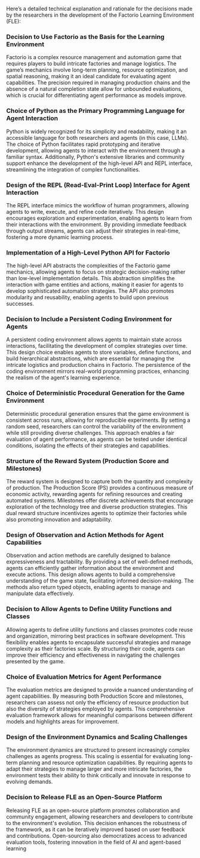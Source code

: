 Here’s a detailed technical explanation and rationale for the decisions made by the researchers in the development of the Factorio Learning Environment (FLE):

### Decision to Use Factorio as the Basis for the Learning Environment
Factorio is a complex resource management and automation game that requires players to build intricate factories and manage logistics. The game’s mechanics involve long-term planning, resource optimization, and spatial reasoning, making it an ideal candidate for evaluating agent capabilities. The precision required in managing production chains and the absence of a natural completion state allow for unbounded evaluations, which is crucial for differentiating agent performance as models improve.

### Choice of Python as the Primary Programming Language for Agent Interaction
Python is widely recognized for its simplicity and readability, making it an accessible language for both researchers and agents (in this case, LLMs). The choice of Python facilitates rapid prototyping and iterative development, allowing agents to interact with the environment through a familiar syntax. Additionally, Python's extensive libraries and community support enhance the development of the high-level API and REPL interface, streamlining the integration of complex functionalities.

### Design of the REPL (Read-Eval-Print Loop) Interface for Agent Interaction
The REPL interface mimics the workflow of human programmers, allowing agents to write, execute, and refine code iteratively. This design encourages exploration and experimentation, enabling agents to learn from their interactions with the environment. By providing immediate feedback through output streams, agents can adjust their strategies in real-time, fostering a more dynamic learning process.

### Implementation of a High-Level Python API for Factorio
The high-level API abstracts the complexities of the Factorio game mechanics, allowing agents to focus on strategic decision-making rather than low-level implementation details. This abstraction simplifies the interaction with game entities and actions, making it easier for agents to develop sophisticated automation strategies. The API also promotes modularity and reusability, enabling agents to build upon previous successes.

### Decision to Include a Persistent Coding Environment for Agents
A persistent coding environment allows agents to maintain state across interactions, facilitating the development of complex strategies over time. This design choice enables agents to store variables, define functions, and build hierarchical abstractions, which are essential for managing the intricate logistics and production chains in Factorio. The persistence of the coding environment mirrors real-world programming practices, enhancing the realism of the agent's learning experience.

### Choice of Deterministic Procedural Generation for the Game Environment
Deterministic procedural generation ensures that the game environment is consistent across runs, allowing for reproducible experiments. By setting a random seed, researchers can control the variability of the environment while still providing diverse challenges. This approach enables a fair evaluation of agent performance, as agents can be tested under identical conditions, isolating the effects of their strategies and capabilities.

### Structure of the Reward System (Production Score and Milestones)
The reward system is designed to capture both the quantity and complexity of production. The Production Score (PS) provides a continuous measure of economic activity, rewarding agents for refining resources and creating automated systems. Milestones offer discrete achievements that encourage exploration of the technology tree and diverse production strategies. This dual reward structure incentivizes agents to optimize their factories while also promoting innovation and adaptability.

### Design of Observation and Action Methods for Agent Capabilities
Observation and action methods are carefully designed to balance expressiveness and tractability. By providing a set of well-defined methods, agents can efficiently gather information about the environment and execute actions. This design allows agents to build a comprehensive understanding of the game state, facilitating informed decision-making. The methods also return typed objects, enabling agents to manage and manipulate data effectively.

### Decision to Allow Agents to Define Utility Functions and Classes
Allowing agents to define utility functions and classes promotes code reuse and organization, mirroring best practices in software development. This flexibility enables agents to encapsulate successful strategies and manage complexity as their factories scale. By structuring their code, agents can improve their efficiency and effectiveness in navigating the challenges presented by the game.

### Choice of Evaluation Metrics for Agent Performance
The evaluation metrics are designed to provide a nuanced understanding of agent capabilities. By measuring both Production Score and milestones, researchers can assess not only the efficiency of resource production but also the diversity of strategies employed by agents. This comprehensive evaluation framework allows for meaningful comparisons between different models and highlights areas for improvement.

### Design of the Environment Dynamics and Scaling Challenges
The environment dynamics are structured to present increasingly complex challenges as agents progress. This scaling is essential for evaluating long-term planning and resource optimization capabilities. By requiring agents to adapt their strategies to manage larger and more intricate factories, the environment tests their ability to think critically and innovate in response to evolving demands.

### Decision to Release FLE as an Open-Source Platform
Releasing FLE as an open-source platform promotes collaboration and community engagement, allowing researchers and developers to contribute to the environment's evolution. This decision enhances the robustness of the framework, as it can be iteratively improved based on user feedback and contributions. Open-sourcing also democratizes access to advanced evaluation tools, fostering innovation in the field of AI and agent-based learning